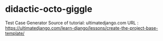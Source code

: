 # didactic-octo-giggle
Test Case Generator
Source of tutorial: ultimatedjango.com
URL : https://ultimatedjango.com/learn-django/lessons/create-the-project-base-template/
